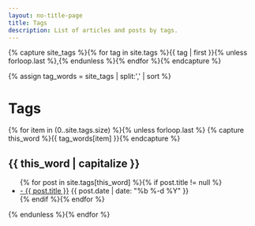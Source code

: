 ```yaml
---
layout: no-title-page
title: Tags
description: List of articles and posts by tags.
---
```


<!-- Get the tag name for every tag on the site and set them
to the `site_tags` variable. -->
{% capture site_tags %}{% for tag in site.tags %}{{ tag | first }}{% unless forloop.last %},{% endunless %}{% endfor %}{% endcapture %}

<!-- `tag_words` is a sorted array of the tag names. -->
{% assign tag_words = site_tags | split:',' | sort %}

<!-- Build the Page -->

<!-- List of all tags -->
<!--<div class="">
<h1>All Tags</h1>
{% for item in (0..site.tags.size) %}{% unless forloop.last %}
{% capture this_word %}{{ tag_words[item]  }}{% endcapture %}
<a class="tags-a" href="#{{ this_word | cgi_escape }}">{{ this_word | capitalize  }}</a>
{% endunless %}
{% endfor %}
</div> -->
<!-- Posts by Tag -->

<div style="clear:both" class="tags-content">
<h1 class="site-title" >Tags</h1>
  {% for item in (0..site.tags.size) %}{% unless forloop.last %}
    {% capture this_word %}{{ tag_words[item]  }}{% endcapture %}
    <div class="tag-container" >
    <h2 id="{{this_word}}" class="tags-h2" >{{ this_word | capitalize  }}</h2>
    <ul class="tag-list">
    {% for post in site.tags[this_word] %}{% if post.title != null %}
    <li> <span class="tag-posts" style="float: left;"> <a href="{{ post.url }}">- {{ post.title }}</a> <span>  {{ post.date | date: "%b %-d %Y" }}</span> </span></li>
    {% endif %}{% endfor %}</ul></div>
  {% endunless %}{% endfor %}
</div>
